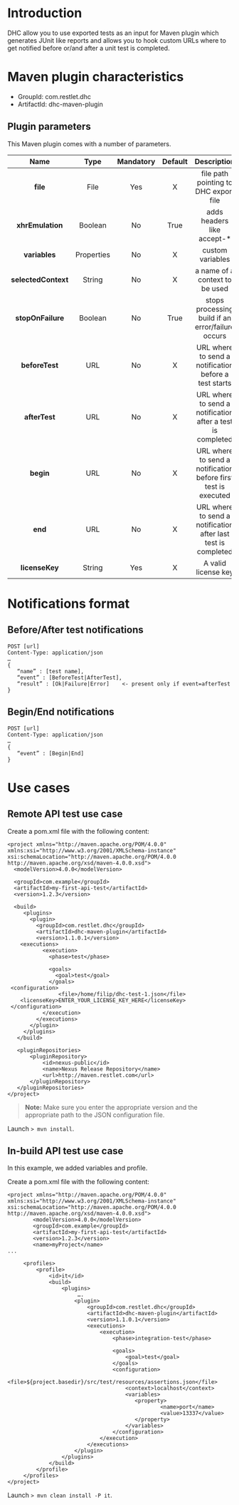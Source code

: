 # Introduction
DHC allow you to use exported tests as an input for Maven plugin which generates JUnit like reports and allows you to hook custom URLs where to get notified before or/and after a unit test is completed.

# Maven plugin characteristics

- GroupId:	com.restlet.dhc  
- ArtifactId:	dhc-maven-plugin

## Plugin parameters

This Maven plugin comes with a number of parameters.

| Name | Type | Mandatory | Default | Description
| :---: | :---: | :---: | :---: | :---:
| **file** | File | Yes | X | file path pointing to DHC export file
| **xhrEmulation** | Boolean | No | True | adds headers like accept-*
| **variables** | Properties | No | X | custom variables
| **selectedContext** | String | No | X | a name of a context to be used
| **stopOnFailure** | Boolean | No | True | stops processing build if an error/failure occurs
| **beforeTest** | URL | No | X | URL where to send a notification before a test starts
| **afterTest** | URL | No | X | URL where to send a notification after a test is completed
| **begin** | URL | No | X | URL where to send a notification before first test is executed
| **end** | URL | No | X | URL where to send a notification after last test is completed
| **licenseKey** | String | Yes | X | A valid license key

# Notifications format

## Before/After test notifications

<pre><code class="language-bash">POST [url]
Content-Type: application/json
…
</code><code class="language-json">{
   “name” : [test name],
   “event” : [BeforeTest|AfterTest],
   “result” : [Ok|Failure|Error] 	<- present only if event=afterTest
}
</code></pre>

## Begin/End notifications

<pre><code class="language-bash">POST [url]
Content-Type: application/json
…
</code><code class="language-json">{
   “event” : [Begin|End]
}
</code></pre>

# Use cases

## Remote API test use case

Create a pom.xml file with the following content:

<pre class="language-markup"><code class="language-markup">&lt;project xmlns=&quot;http://maven.apache.org/POM/4.0.0&quot; xmlns:xsi=&quot;http://www.w3.org/2001/XMLSchema-instance&quot; xsi:schemaLocation=&quot;http://maven.apache.org/POM/4.0.0 http://maven.apache.org/xsd/maven-4.0.0.xsd&quot;&gt;
  &lt;modelVersion&gt;4.0.0&lt;/modelVersion&gt;

  &lt;groupId&gt;com.example&lt;/groupId&gt;
  &lt;artifactId&gt;my-first-api-test&lt;/artifactId&gt;
  &lt;version&gt;1.2.3&lt;/version&gt;

  &lt;build&gt;
     &lt;plugins&gt;
       &lt;plugin&gt;
         &lt;groupId&gt;com.restlet.dhc&lt;/groupId&gt;
         &lt;artifactId&gt;dhc-maven-plugin&lt;/artifactId&gt;
         &lt;version&gt;1.1.0.1&lt;/version&gt;
    &lt;executions&gt;
           &lt;execution&gt;
             &lt;phase&gt;test&lt;/phase&gt;

             &lt;goals&gt;
               &lt;goal&gt;test&lt;/goal&gt;
             &lt;/goals&gt;
 &lt;configuration&gt;
 &Tab;&Tab;&lt;file&gt;/home/filip/dhc-test-1.json&lt;/file&gt;
    &lt;licenseKey&gt;ENTER_YOUR_LICENSE_KEY_HERE&lt;/licenseKey&gt;
 &lt;/configuration&gt;
           &lt;/execution&gt;
         &lt;/executions&gt;
       &lt;/plugin&gt;
     &lt;/plugins&gt;
   &lt;/build&gt;

   &lt;pluginRepositories&gt;
       &lt;pluginRepository&gt;
           &lt;id&gt;nexus-public&lt;/id&gt;
           &lt;name&gt;Nexus Release Repository&lt;/name&gt;
           &lt;url&gt;http://maven.restlet.com&lt;/url&gt;
       &lt;/pluginRepository&gt;
   &lt;/pluginRepositories&gt;
&lt;/project&gt;
</code></pre>

>**Note:** Make sure you enter the appropriate version and the appropriate path to the JSON configuration file.

Launch ```> mvn install```.

## In-build API test use case

In this example, we added variables and profile.

Create a pom.xml file with the following content:

<pre class="language-markup"><code class="language-markup">&lt;project xmlns=&quot;http://maven.apache.org/POM/4.0.0&quot; xmlns:xsi=&quot;http://www.w3.org/2001/XMLSchema-instance&quot; xsi:schemaLocation=&quot;http://maven.apache.org/POM/4.0.0 http://maven.apache.org/xsd/maven-4.0.0.xsd&quot;&gt;
&Tab;&lt;modelVersion&gt;4.0.0&lt;/modelVersion&gt;
&Tab;&lt;groupId&gt;com.example&lt;/groupId&gt;
&Tab;&lt;artifactId&gt;my-first-api-test&lt;/artifactId&gt;
&Tab;&lt;version&gt;1.2.3&lt;/version&gt;
&Tab;&lt;name&gt;myProject&lt;/name&gt;
...

     &lt;profiles&gt;
         &lt;profile&gt;
             &lt;id&gt;it&lt;/id&gt;
             &lt;build&gt;
                 &lt;plugins&gt;
                      &hellip;.
                     &lt;plugin&gt;
                         &lt;groupId&gt;com.restlet.dhc&lt;/groupId&gt;
                         &lt;artifactId&gt;dhc-maven-plugin&lt;/artifactId&gt;
                         &lt;version&gt;1.1.0.1&lt;/version&gt;
                         &lt;executions&gt;
                             &lt;execution&gt;
                                 &lt;phase&gt;integration-test&lt;/phase&gt;

                                 &lt;goals&gt;
                                     &lt;goal&gt;test&lt;/goal&gt;
                                 &lt;/goals&gt;
                                 &lt;configuration&gt;
                                     &lt;file&gt;${project.basedir}/src/test/resources/assertions.json&lt;/file&gt;
                                     &lt;context&gt;localhost&lt;/context&gt;
                                     &lt;variables&gt;
                                     &Tab;&lt;property&gt;
                                     &Tab;&Tab;&lt;name&gt;port&lt;/name&gt;
                                     &Tab;&Tab;&lt;value&gt;13337&lt;/value&gt;
                                     &Tab;&lt;/property&gt;
                                     &lt;/variables&gt;
                                 &lt;/configuration&gt;
                             &lt;/execution&gt;
                         &lt;/executions&gt;
                     &lt;/plugin&gt;
                 &lt;/plugins&gt;
             &lt;/build&gt;
         &lt;/profile&gt;
     &lt;/profiles&gt;
&lt;/project&gt;
</code></pre>

Launch ```> mvn clean install -P it```.
